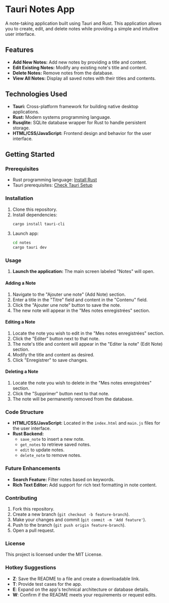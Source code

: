 # Tauri Notes App

A note-taking application built using Tauri and Rust. This application allows you to create, edit, and delete notes while providing a simple and intuitive user interface.

## Features

- **Add New Notes:** Add new notes by providing a title and content.
- **Edit Existing Notes:** Modify any existing note's title and content.
- **Delete Notes:** Remove notes from the database.
- **View All Notes:** Display all saved notes with their titles and contents.

## Technologies Used

- **Tauri:** Cross-platform framework for building native desktop applications.
- **Rust:** Modern systems programming language.
- **Rusqlite:** SQLite database wrapper for Rust to handle persistent storage.
- **HTML/CSS/JavaScript:** Frontend design and behavior for the user interface.

## Getting Started

### Prerequisites

- Rust programming language: [Install Rust](https://www.rust-lang.org/tools/install)
- Tauri prerequisites: [Check Tauri Setup](https://tauri.app/v1/guides/getting-started/prerequisites)

### Installation

1. Clone this repository.
2. Install dependencies:
   ```bash
   cargo install tauri-cli
3. Launch app:
   ```bash
   cd notes
   cargo tauri dev

### Usage

1. **Launch the application:** The main screen labeled "Notes" will open.

#### Adding a Note

1. Navigate to the "Ajouter une note" (Add Note) section.
2. Enter a title in the "Titre" field and content in the "Contenu" field.
3. Click the "Ajouter une note" button to save the note.
4. The new note will appear in the "Mes notes enregistrées" section.

#### Editing a Note

1. Locate the note you wish to edit in the "Mes notes enregistrées" section.
2. Click the "Editer" button next to that note.
3. The note's title and content will appear in the "Editer la note" (Edit Note) section.
4. Modify the title and content as desired.
5. Click "Enregistrer" to save changes.

#### Deleting a Note

1. Locate the note you wish to delete in the "Mes notes enregistrées" section.
2. Click the "Supprimer" button next to that note.
3. The note will be permanently removed from the database.

### Code Structure

- **HTML/CSS/JavaScript:** Located in the `index.html` and `main.js` files for the user interface.
- **Rust Backend:**
  - `save_note` to insert a new note.
  - `get_notes` to retrieve saved notes.
  - `edit` to update notes.
  - `delete_note` to remove notes.

### Future Enhancements

- **Search Feature:** Filter notes based on keywords.
- **Rich Text Editor:** Add support for rich text formatting in note content.

### Contributing

1. Fork this repository.
2. Create a new branch (`git checkout -b feature-branch`).
3. Make your changes and commit (`git commit -m 'Add feature'`).
4. Push to the branch (`git push origin feature-branch`).
5. Open a pull request.

### License

This project is licensed under the MIT License.

### Hotkey Suggestions
- **Z**: Save the README to a file and create a downloadable link.
- **T**: Provide test cases for the app.
- **E**: Expand on the app's technical architecture or database details.
- **W**: Confirm if the README meets your requirements or request edits.

